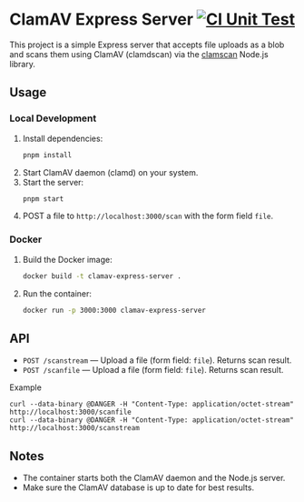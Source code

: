   
# ClamAV Express Server [![CI Unit Test](https://github.com/adjscent/clamav-express/actions/workflows/ci.yml/badge.svg)](https://github.com/adjscent/clamav-express/actions/workflows/ci.yml)



This project is a simple Express server that accepts file uploads as a blob and scans them using ClamAV (clamdscan) via the [clamscan](https://github.com/kylefarris/clamscan) Node.js library.

## Usage

### Local Development

1. Install dependencies:
   ```sh
   pnpm install
   ```
2. Start ClamAV daemon (clamd) on your system.
3. Start the server:
   ```sh
   pnpm start
   ```
4. POST a file to `http://localhost:3000/scan` with the form field `file`.

### Docker

1. Build the Docker image:
   ```sh
   docker build -t clamav-express-server .
   ```
2. Run the container:
   ```sh
   docker run -p 3000:3000 clamav-express-server
   ```

## API

- `POST /scanstream` — Upload a file (form field: `file`). Returns scan result.
- `POST /scanfile` — Upload a file (form field: `file`). Returns scan result.

Example
```
curl --data-binary @DANGER -H "Content-Type: application/octet-stream" http://localhost:3000/scanfile
curl --data-binary @DANGER -H "Content-Type: application/octet-stream" http://localhost:3000/scanstream
```

## Notes
- The container starts both the ClamAV daemon and the Node.js server.
- Make sure the ClamAV database is up to date for best results.
